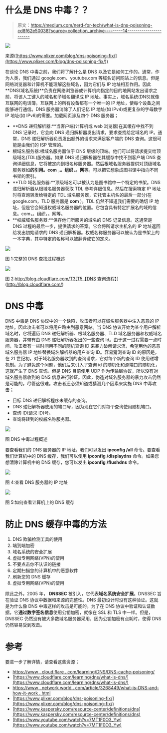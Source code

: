 # 什么是 DNS 中毒？？

> 原文：<https://medium.com/nerd-for-tech/what-is-dns-poisoning-cd8f62e50038?source=collection_archive---------14----------------------->

![](img/84d97fd47f483adb1ba5886bfc8a39b0.png)

来源([https://www.plixer.com/blog/dns-poisoning-fix/](https://www.plixer.com/blog/dns-poisoning-fix/))

在谈论 DNS 中毒之前，我们将了解什么是 DNS 以及它是如何工作的。通常，作为人类，我们通过 google.com、youtube.com 等域名访问网站上的信息。但是网络浏览器和计算机不能理解这些域名，因为它们与 IP 地址相互作用。因此 **DNS(域名系统)**负责在网络浏览器或计算机向指定的目的地网站发出请求之前，将该人工键入的域名和子域名翻译成 IP 地址。事实上，域名系统(DNS)就像互联网的电话簿。互联网上的所有设备都有一个唯一的 IP 地址，使每个设备之间能够进行通信。DNS 服务器消除了人们记忆 IP 地址(如 IPv4)或更复杂的字母数字 IP 地址(如 IPv6)的需要。加载网页涉及四个 DNS 服务器；

*   **DNS 递归解析器:**当客户端(计算机或 web 浏览器)在其缓存中找不到 DNS 记录时，它会向 DNS 递归解析器发出请求，要求查找给定域名的 IP。通常，DNS 递归解析器负责发出额外的请求来满足客户端的 DNS 查询。这很可能是由我们的 ISP 管理的。
*   根域名服务器:根域名服务器位于 DNS 层级的顶端。他们可以将请求提交给顶级域名(TDL)服务器。如果 DNS 递归解析器在其缓存中找不到客户端 DNS 查询详细信息，它将被定向到根名称服务器。然后根域名服务器提供对顶级域名服务器如**的引用。com** ，**。组织**，**。网**等。可以把它想象成图书馆中指向不同书架的索引。
*   **TLD 域名服务器:**顶级域名可以被认为是图书馆中一个特定的书架。DNS 递归解析器从根域名服务器获取 TDL 参考详细信息。然后在搜索特定 IP 地址时将查询转发给特定的 TDL 域名服务器，它托管主机名的最后一部分(在 google.com，TLD 服务器是 **com** )。TDL 仍然不知道我们需要的确切 IP 地址，但是它会知道权威域名服务器的位置。它包含具有特定扩展名的域的信息。com，。组织，。网等。
*   **权威域名服务器:**保存他们所服务的域名的 DNS 记录信息。这通常是 DNS 过程的最后一步，提供请求的答案。它会将所请求主机名的 IP 地址返回给发出初始请求的 DNS 递归解析器。权威名称服务器可以被认为是书架上的一本字典，其中特定的名称可以被翻译成它的定义。

![](img/6c41770039d189ef610edae1160f5d78.png)

图 1:完整的 DNS 查找过程概述

![](img/71f974bde517477cc65fd3222e1c65b9.png)

图 2:http://blog.cloudflare.com/T3[T5【DNS 查询流程】](http://blog.cloudflare.com/)

# DNS 中毒

DNS 中毒是 DNS 协议中的一个缺陷，攻击者可以在域名服务器中注入恶意的 IP 地址。因此攻击者可以将用户路由到恶意网站。当 DNS 协议开始为某个用户解析域名时，它将遍历 DNS 递归解析器、根域名服务器、TLD 域名服务器和权威域名服务器，并带有由 DNS 递归解析器发出的一些查询 Id。由于这一过程需要一点时间，攻击者有一些时间用不同的随机查询 ID 来暴力破解请求流，希望用他的恶意域名服务器 IP 地址替换域名解析器的用户查询 ID。容易猜测查询 ID 的原因是，在 21 世纪初，对于域名服务器收到的查询请求，它对每个新的查询 ID 使用递增机制。为了避免这个问题，他们后来引入了查询 id 的随机化和源端口的随机化，这就产生了 DNS 查询。但是 DNS 目前使用 UDP 作为传输层协议，所以没有对域名服务器收到的 DNS 信息进行验证。因此，伪造对域名服务器的暴力攻击仍然是可能的，尽管这很难。攻击者还必须知道或猜测几个因素来实施 DNS 中毒攻击；

*   目标 DNS 递归解析程序未缓存的查询。
*   DNS 递归解析器使用的端口号，因为现在它们对每个查询使用随机端口。
*   查询 ID(请求 ID)号。
*   查询将转到的权威名称服务器。

![](img/1300b2d96a7030c9c5f6ede8796734ea.png)

图 DNS 中毒过程概述

要查看我们的 DNS 服务器的 IP 地址，我们可以发出 **ipconfig /all** 命令。要查看我们计算机中的 DNS 缓存，我们可以使用 **ipconfig /displaydns** 命令。如果您想清除计算机中的 DNS 缓存，您可以发出 **ipconfig /flushdns** 命令。

![](img/0b066f5501ab3ba0c53b5f3311d1634f.png)

图 4:查看 DNS 服务器的 IP 地址

![](img/4c9ed30cf3add637afc2d9c3cdc8beb6.png)

图 5:如何查看计算机上的 DNS 缓存

# 防止 DNS 缓存中毒的方法

1.  DNS 欺骗检测工具的使用
2.  端到端加密
3.  域名系统的安全扩展
4.  虚拟专用网络(VPN)的使用
5.  不要点击你不认识的链接
6.  定期扫描您的计算机中的恶意软件
7.  刷新您的 DNS 缓存
8.  虚拟专用网络(VPN)的使用

除此之外，2005 年， **DNSSEC** 被引入，它代表**域名系统安全扩展**。DNSSEC 旨在验证 DNS 协议中数据和来源的完整性。DNS 最初设计时没有这种验证。这就是为什么像 DNS 中毒这样的攻击是可能的。为了在 DNS 协议中验证和认证数据，它**通过数字签名信息**使用公钥加密，就像在 SSL 和 TLS 中一样。但是，DNSSEC 仍然没有被大多数域名服务器采用，因为公钥加密有点耗时，使得 DNS 仍然容易受到攻击。

# 参考

要进一步了解详情，请查看这些资源；

*   [https://www . cloud flare . com/learning/DNS/DNS-cache-poisoning/](https://www.cloudflare.com/learning/dns/dns-cache-poisoning/)
*   [https://www.cloudflare.com/learning/dns/what-is-dns/](https://www.cloudflare.com/learning/dns/what-is-dns/)
*   [https://www . network world . com/article/3268449/what-is-DNS-and-how-it-work . html](https://www.networkworld.com/article/3268449/what-is-dns-and-how-does-it-work.html)
*   [https://www.plixer.com/blog/dns-poisoning-fix/](https://www.plixer.com/blog/dns-poisoning-fix/)
*   [https://www.kaspersky.com/resource-center/definitions/dns](https://www.kaspersky.com/resource-center/definitions/dns)
*   [https://www.youtube.com/watch?v=7MT1F0O3_Yw](https://www.youtube.com/watch?v=7MT1F0O3_Yw)
